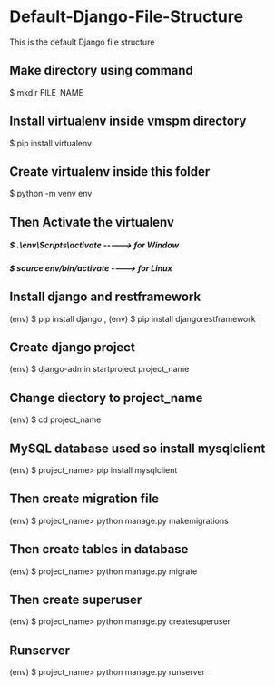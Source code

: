 # Default-Django-File-Structure
This is the default Django file structure



## Make directory using command
$ mkdir FILE_NAME

## Install virtualenv inside vmspm directory
$ pip install virtualenv

## Create virtualenv inside this folder
$ python -m venv env 

## Then Activate the virtualenv
##### $ .\env\Scripts\activate   -----> for Window
##### $  source env/bin/activate  ----> for Linux

## Install django and restframework 
(env) $ pip install django , (env)  $ pip install djangorestframework

## Create django project 
(env)  $ django-admin startproject project_name

## Change diectory to project_name
(env)  $ cd project_name

## MySQL database used so install mysqlclient
(env) $ project_name> pip install mysqlclient

## Then create migration file
(env) $ project_name> python manage.py makemigrations

## Then create tables in database
(env) $ project_name> python manage.py migrate

## Then create superuser
(env) $ project_name> python manage.py createsuperuser

## Runserver
(env) $ project_name> python manage.py runserver

